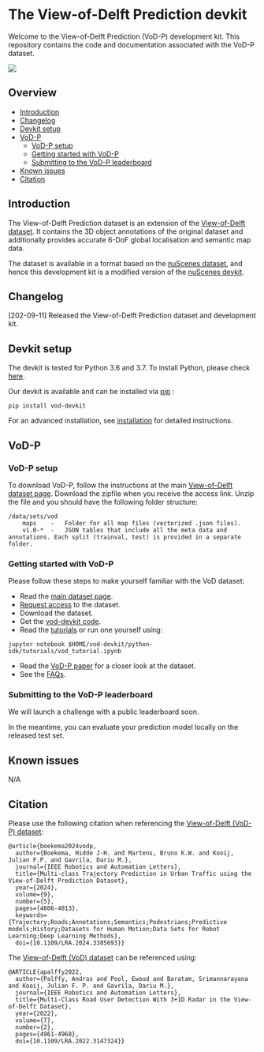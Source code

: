 # The View-of-Delft Prediction devkit
Welcome to the View-of-Delft Prediction (VoD-P) development kit. This repository contains the code and documentation associated with the VoD-P dataset.

![](TODO)

## Overview
- [Introduction](#introduction)
- [Changelog](#changelog)
- [Devkit setup](#devkit-setup)
- [VoD-P](#vod-p)
  - [VoD-P setup](#vod-p-setup)
  - [Getting started with VoD-P](#getting-started-with-vod-p)
  - [Submitting to the VoD-P leaderboard](#submitting-to-the-vod-p-leaderboard)
- [Known issues](#known-issues)
- [Citation](#citation)

## Introduction 
The View-of-Delft Prediction dataset is an extension of the [View-of-Delft dataset](https://github.com/tudelft-iv/view-of-delft-dataset/tree/main). It contains the 3D object annotations of the original dataset and additionally provides accurate 6-DoF global localisation and semantic map data.

The dataset is available in a format based on the [nuScenes dataset](https://www.nuscenes.org/), and hence this development kit is a modified version of the [nuScenes devkit](https://github.com/nutonomy/nuscenes-devkit).


## Changelog
[202-09-11] Released the View-of-Delft Prediction dataset and development kit.

## Devkit setup
The devkit is tested for Python 3.6 and 3.7.
To install Python, please check [here](https://github.com/nutonomy/vod-devkit/blob/master/docs/installation.md#install-python).

Our devkit is available and can be installed via [pip](https://pip.pypa.io/en/stable/installing/) :
```
pip install vod-devkit
```

For an advanced installation, see [installation](docs/installation.md) for detailed instructions.


## VoD-P

### VoD-P setup
To download VoD-P, follow the instructions at the main [View-of-Delft dataset page](https://github.com/tudelft-iv/view-of-delft-dataset/tree/main#Access).
Download the zipfile when you receive the access link. 
Unzip the file and you should have the following folder structure:
```
/data/sets/vod
    maps	-	Folder for all map files (vectorized .json files).
    v1.0-*	-	JSON tables that include all the meta data and annotations. Each split (trainval, test) is provided in a separate folder.
```


### Getting started with VoD-P

Please follow these steps to make yourself familiar with the VoD dataset:
- Read the [main dataset page](https://tudelft-iv.github.io/view-of-delft-dataset/).
- [Request access](https://docs.google.com/forms/d/e/1FAIpQLSdKvkuKbzmJTn8raJBAWgekAJCpaQLS_ED63sUS89Ezo61RCQ/viewform) to the dataset.
- Download the dataset.
- Get the [vod-devkit code](https://github.com/tudelft-iv/vod-devkit/tree/main).
- Read the [tutorials](https://github.com/tudelft-iv/vod-devkit/tree/main/python-sdk/tutorials) or run one yourself using:
```
jupyter notebook $HOME/vod-devkit/python-sdk/tutorials/vod_tutorial.ipynb
```
- Read the [VoD-P paper](https://ieeexplore.ieee.org/document/10493110) for a closer look at the dataset.
- See the [FAQs](https://github.com/tudelft-iv/vod-devkit/blob/main/docs/faqs.md).


### Submitting to the VoD-P leaderboard

We will launch a challenge with a public leaderboard soon.

In the meantime, you can evaluate your prediction model locally on the released test set.


## Known issues
N/A

## Citation
Please use the following citation when referencing the [View-of-Delft (VoD-P) dataset](https://ieeexplore.ieee.org/abstract/document/10493110):
```
@article{boekema2024vodp,
  author={Boekema, Hidde J-H. and Martens, Bruno K.W. and Kooij, Julian F.P. and Gavrila, Dariu M.},
  journal={IEEE Robotics and Automation Letters}, 
  title={Multi-class Trajectory Prediction in Urban Traffic using the View-of-Delft Prediction Dataset}, 
  year={2024},
  volume={9},
  number={5},
  pages={4806-4813},
  keywords={Trajectory;Roads;Annotations;Semantics;Pedestrians;Predictive models;History;Datasets for Human Motion;Data Sets for Robot Learning;Deep Learning Methods},
  doi={10.1109/LRA.2024.3385693}}

```

The [View-of-Delft (VoD) dataset](https://ieeexplore.ieee.org/document/9699098) can be referenced using:
```
@ARTICLE{apalffy2022,
  author={Palffy, Andras and Pool, Ewoud and Baratam, Srimannarayana and Kooij, Julian F. P. and Gavrila, Dariu M.},
  journal={IEEE Robotics and Automation Letters}, 
  title={Multi-Class Road User Detection With 3+1D Radar in the View-of-Delft Dataset}, 
  year={2022},
  volume={7},
  number={2},
  pages={4961-4968},
  doi={10.1109/LRA.2022.3147324}}
```

